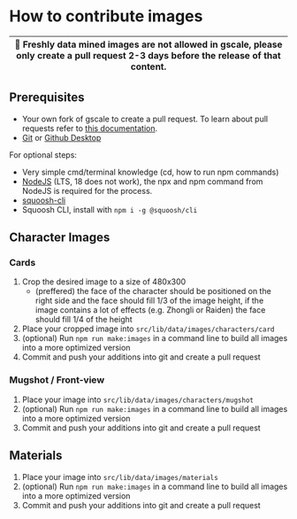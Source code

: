 # How to contribute images

| 🛑 Freshly data mined images are not allowed in gscale, please only create a pull request 2-3 days before the release of that content. |
| -------------------------------------------------------------------------------------------------------------------------------------- |

## Prerequisites

- Your own fork of gscale to create a pull request. To learn about pull requests refer to [this documentation](https://docs.github.com/en/pull-requests/collaborating-with-pull-requests/getting-started/about-collaborative-development-models).
- [Git](https://git-scm.com/) or [Github Desktop](https://desktop.github.com/)

For optional steps:

- Very simple cmd/terminal knowledge (cd, how to run npm commands)
- [NodeJS](https://nodejs.org) (LTS, 18 does not work), the npx and npm command from NodeJS is required for the process.
- [squoosh-cli](https://www.npmjs.com/package/@squoosh/cli)
- Squoosh CLI, install with `npm i -g @squoosh/cli`

## Character Images

### Cards

1. Crop the desired image to a size of 480x300
   - (preffered) the face of the character should be positioned on the right side and the face should fill 1/3 of the image height, if the image contains a lot of effects (e.g. Zhongli or Raiden) the face should fill 1/4 of the height
2. Place your cropped image into `src/lib/data/images/characters/card`
3. (optional) Run `npm run make:images` in a command line to build all images into a more optimized version
4. Commit and push your additions into git and create a pull request

### Mugshot / Front-view

1. Place your image into `src/lib/data/images/characters/mugshot`
2. (optional) Run `npm run make:images` in a command line to build all images into a more optimized version
3. Commit and push your additions into git and create a pull request

## Materials

1. Place your image into `src/lib/data/images/materials`
2. (optional) Run `npm run make:images` in a command line to build all images into a more optimized version
3. Commit and push your additions into git and create a pull request
